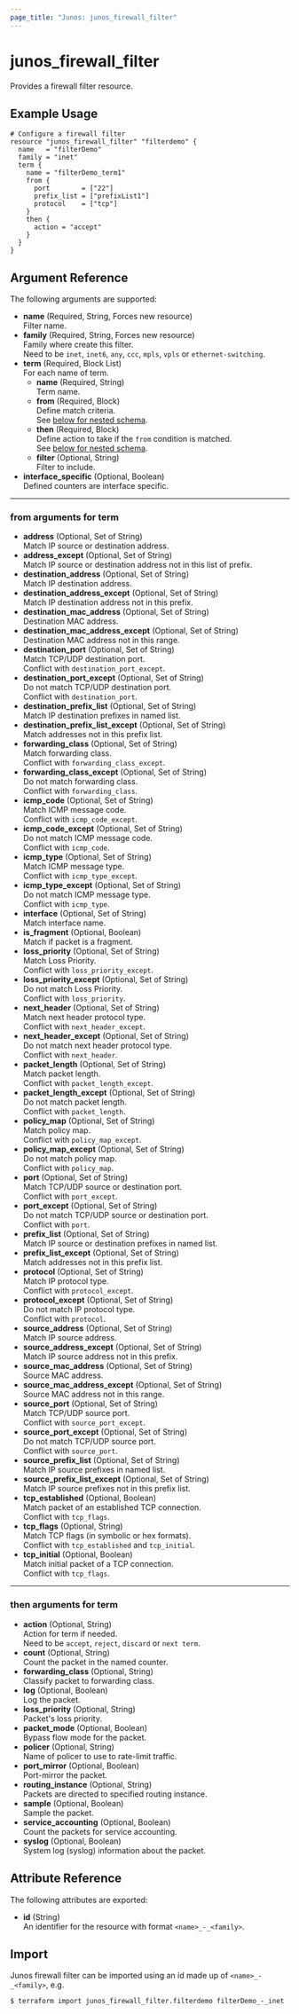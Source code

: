 ```yaml
---
page_title: "Junos: junos_firewall_filter"
---
```


# junos_firewall_filter

Provides a firewall filter resource.

## Example Usage

```hcl
# Configure a firewall filter
resource "junos_firewall_filter" "filterdemo" {
  name   = "filterDemo"
  family = "inet"
  term {
    name = "filterDemo_term1"
    from {
      port        = ["22"]
      prefix_list = ["prefixList1"]
      protocol    = ["tcp"]
    }
    then {
      action = "accept"
    }
  }
}
```

## Argument Reference

The following arguments are supported:

- **name** (Required, String, Forces new resource)  
  Filter name.
- **family** (Required, String, Forces new resource)  
  Family where create this filter.  
  Need to be `inet`, `inet6`, `any`, `ccc`, `mpls`, `vpls` or `ethernet-switching`.
- **term** (Required, Block List)  
  For each name of term.
  - **name** (Required, String)  
    Term name.
  - **from** (Required, Block)  
    Define match criteria.  
    See [below for nested schema](#from-arguments-for-term).
  - **then** (Required, Block)  
    Define action to take if the `from` condition is matched.  
    See [below for nested schema](#then-arguments-for-term).
  - **filter** (Optional, String)  
    Filter to include.
- **interface_specific** (Optional, Boolean)  
  Defined counters are interface specific.

---

### from arguments for term

- **address** (Optional, Set of String)  
  Match IP source or destination address.
- **address_except** (Optional, Set of String)  
  Match IP source or destination address not in this list of prefix.
- **destination_address** (Optional, Set of String)  
  Match IP destination address.
- **destination_address_except** (Optional, Set of String)  
  Match IP destination address not in this prefix.
- **destination_mac_address** (Optional, Set of String)  
  Destination MAC address.
- **destination_mac_address_except** (Optional, Set of String)  
  Destination MAC address not in this range.
- **destination_port** (Optional, Set of String)  
  Match TCP/UDP destination port.  
  Conflict with `destination_port_except`.
- **destination_port_except** (Optional, Set of String)  
  Do not match TCP/UDP destination port.  
  Conflict with `destination_port`.
- **destination_prefix_list** (Optional, Set of String)  
  Match IP destination prefixes in named list.
- **destination_prefix_list_except** (Optional, Set of String)  
  Match addresses not in this prefix list.
- **forwarding_class** (Optional, Set of String)  
  Match forwarding class.  
  Conflict with `forwarding_class_except`.
- **forwarding_class_except** (Optional, Set of String)  
  Do not match forwarding class.  
  Conflict with `forwarding_class`.
- **icmp_code** (Optional, Set of String)  
  Match ICMP message code.  
  Conflict with `icmp_code_except`.
- **icmp_code_except** (Optional, Set of String)  
  Do not match ICMP message code.  
  Conflict with `icmp_code`.
- **icmp_type** (Optional, Set of String)  
  Match ICMP message type.  
  Conflict with `icmp_type_except`.
- **icmp_type_except** (Optional, Set of String)  
  Do not match ICMP message type.  
  Conflict with `icmp_type`.
- **interface** (Optional, Set of String)  
  Match interface name.
- **is_fragment** (Optional, Boolean)  
  Match if packet is a fragment.
- **loss_priority** (Optional, Set of String)  
  Match Loss Priority.  
  Conflict with `loss_priority_except`.
- **loss_priority_except** (Optional, Set of String)  
  Do not match Loss Priority.  
  Conflict with `loss_priority`.
- **next_header** (Optional, Set of String)  
  Match next header protocol type.  
  Conflict with `next_header_except`.
- **next_header_except** (Optional, Set of String)  
  Do not match next header protocol type.  
  Conflict with `next_header`.
- **packet_length** (Optional, Set of String)  
  Match packet length.  
  Conflict with `packet_length_except`.
- **packet_length_except** (Optional, Set of String)  
  Do not match packet length.  
  Conflict with `packet_length`.
- **policy_map** (Optional, Set of String)  
  Match policy map.  
  Conflict with `policy_map_except`.
- **policy_map_except** (Optional, Set of String)  
  Do not match policy map.  
  Conflict with `policy_map`.
- **port** (Optional, Set of String)  
  Match TCP/UDP source or destination port.  
  Conflict with `port_except`.
- **port_except** (Optional, Set of String)  
  Do not match TCP/UDP source or destination port.  
  Conflict with `port`.
- **prefix_list** (Optional, Set of String)  
  Match IP source or destination prefixes in named list.
- **prefix_list_except** (Optional, Set of String)  
  Match addresses not in this prefix list.
- **protocol** (Optional, Set of String)  
  Match IP protocol type.  
  Conflict with `protocol_except`.
- **protocol_except** (Optional, Set of String)  
  Do not match IP protocol type.  
  Conflict with `protocol`.
- **source_address** (Optional, Set of String)  
  Match IP source address.
- **source_address_except** (Optional, Set of String)  
  Match IP source address not in this prefix.
- **source_mac_address** (Optional, Set of String)  
  Source MAC address.
- **source_mac_address_except** (Optional, Set of String)  
  Source MAC address not in this range.
- **source_port** (Optional, Set of String)  
  Match TCP/UDP source port.  
  Conflict with `source_port_except`.
- **source_port_except** (Optional, Set of String)  
  Do not match TCP/UDP source port.  
  Conflict with `source_port`.
- **source_prefix_list** (Optional, Set of String)  
  Match IP source prefixes in named list.
- **source_prefix_list_except** (Optional, Set of String)  
  Match IP source prefixes not in this prefix list.
- **tcp_established** (Optional, Boolean)  
  Match packet of an established TCP connection.  
  Conflict with `tcp_flags`.
- **tcp_flags** (Optional, String)  
  Match TCP flags (in symbolic or hex formats).  
  Conflict with `tcp_established` and `tcp_initial`.  
- **tcp_initial** (Optional, Boolean)  
  Match initial packet of a TCP connection.  
  Conflict with `tcp_flags`.

---

### then arguments for term

- **action** (Optional, String)  
  Action for term if needed.  
  Need to be `accept`, `reject`, `discard` or `next term`.
- **count** (Optional, String)  
  Count the packet in the named counter.
- **forwarding_class** (Optional, String)  
  Classify packet to forwarding class.
- **log** (Optional, Boolean)  
  Log the packet.
- **loss_priority** (Optional, String)  
  Packet's loss priority.
- **packet_mode** (Optional, Boolean)  
  Bypass flow mode for the packet.
- **policer** (Optional, String)  
  Name of policer to use to rate-limit traffic.
- **port_mirror** (Optional, Boolean)  
  Port-mirror the packet.
- **routing_instance** (Optional, String)  
  Packets are directed to specified routing instance.
- **sample** (Optional, Boolean)  
  Sample the packet.
- **service_accounting** (Optional, Boolean)  
  Count the packets for service accounting.
- **syslog** (Optional, Boolean)  
  System log (syslog) information about the packet.

## Attribute Reference

The following attributes are exported:

- **id** (String)  
  An identifier for the resource with format `<name>_-_<family>`.

## Import

Junos firewall filter can be imported using an id made up of `<name>_-_<family>`, e.g.

```shell
$ terraform import junos_firewall_filter.filterdemo filterDemo_-_inet
```
